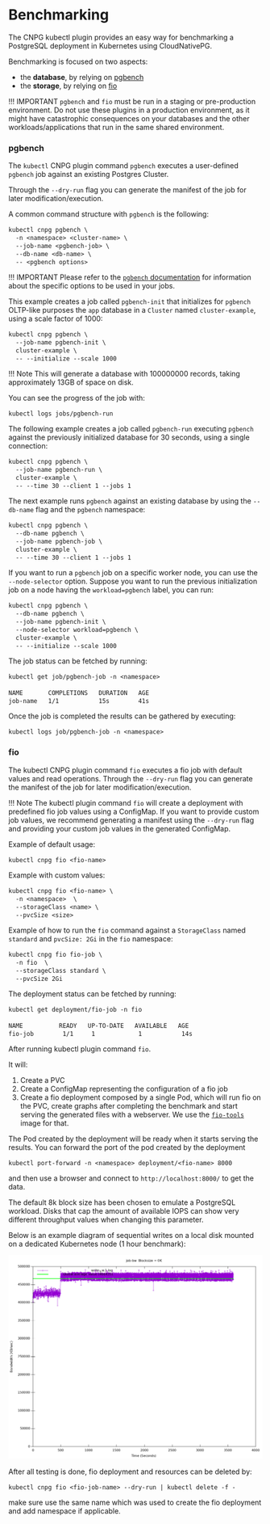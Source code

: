 # Benchmarking

The CNPG kubectl plugin provides an easy way for benchmarking a PostgreSQL deployment in Kubernetes using CloudNativePG.

Benchmarking is focused on two aspects:

- the **database**, by relying on [pgbench](https://www.postgresql.org/docs/current/pgbench.html)
- the **storage**, by relying on [fio](https://fio.readthedocs.io/en/latest/fio_doc.html)

!!! IMPORTANT
    `pgbench` and `fio` must be run in a staging or pre-production environment.
    Do not use these plugins in a production environment, as it might have
    catastrophic consequences on your databases and the other
    workloads/applications that run in the same shared environment.

### pgbench

The `kubectl` CNPG plugin command `pgbench` executes a user-defined `pgbench` job
against an existing Postgres Cluster.

Through the `--dry-run` flag you can generate the manifest of the job for later
modification/execution.

A common command structure with `pgbench` is the following:

```shell
kubectl cnpg pgbench \
  -n <namespace> <cluster-name> \
  --job-name <pgbench-job> \
  --db-name <db-name> \
  -- <pgbench options>
```

!!! IMPORTANT
    Please refer to the [`pgbench` documentation](https://www.postgresql.org/docs/current/pgbench.html)
    for information about the specific options to be used in your jobs.

This example creates a job called `pgbench-init` that initializes for `pgbench`
OLTP-like purposes the `app` database in a `Cluster` named `cluster-example`,
using a scale factor of 1000:

```shell
kubectl cnpg pgbench \
  --job-name pgbench-init \
  cluster-example \
  -- --initialize --scale 1000
```

!!! Note
    This will generate a database with 100000000 records, taking approximately 13GB
    of space on disk.

You can see the progress of the job with:

```shell
kubectl logs jobs/pgbench-run
```

The following example creates a job called `pgbench-run` executing `pgbench`
against the previously initialized database for 30 seconds, using a single
connection:

```shell
kubectl cnpg pgbench \
  --job-name pgbench-run \
  cluster-example \
  -- --time 30 --client 1 --jobs 1
```

The next example runs `pgbench` against an existing database by using the
`--db-name` flag and the `pgbench` namespace:

```shell
kubectl cnpg pgbench \
  --db-name pgbench \
  --job-name pgbench-job \
  cluster-example \
  -- --time 30 --client 1 --jobs 1
```

If you want to run a `pgbench` job on a specific worker node, you can use
the `--node-selector` option. Suppose you want to run the previous
initialization job on a node having the `workload=pgbench` label, you can run:

```shell
kubectl cnpg pgbench \
  --db-name pgbench \
  --job-name pgbench-init \
  --node-selector workload=pgbench \
  cluster-example \
  -- --initialize --scale 1000
```

The job status can be fetched by running:
```
kubectl get job/pgbench-job -n <namespace>

NAME       COMPLETIONS   DURATION   AGE
job-name   1/1           15s        41s
```

Once the job is completed the results can be gathered by executing:
```
kubectl logs job/pgbench-job -n <namespace>
```

### fio

The kubectl CNPG plugin command `fio` executes a fio job with default values
and read operations.
Through the `--dry-run` flag you can generate the manifest of the job for later
modification/execution.

!!! Note
    The kubectl plugin command `fio` will create a deployment with predefined
    fio job values using a ConfigMap. If you want to provide custom job values, we
    recommend generating a manifest using the `--dry-run` flag and providing your
    custom job values in the generated ConfigMap.

Example of default usage:

```shell
kubectl cnpg fio <fio-name>
```
Example with custom values:

```shell
kubectl cnpg fio <fio-name> \
  -n <namespace>  \
  --storageClass <name> \
  --pvcSize <size>
```

Example of how to run the `fio` command against a `StorageClass` named
`standard` and `pvcSize: 2Gi` in the `fio` namespace:

```shell
kubectl cnpg fio fio-job \
  -n fio  \
  --storageClass standard \
  --pvcSize 2Gi
```

The deployment status can be fetched by running:
```shell
kubectl get deployment/fio-job -n fio

NAME          READY   UP-TO-DATE   AVAILABLE   AGE
fio-job        1/1     1            1           14s

```

After running kubectl plugin command `fio`.

It will:

1. Create a PVC
1. Create a ConfigMap representing the configuration of a fio job
1. Create a fio deployment composed by a single Pod, which will run fio on
   the PVC, create graphs after completing the benchmark and start serving the
   generated files with a webserver. We use the
   [`fio-tools`](https://github.com/wallnerryan/fio-tools`) image for that.

The Pod created by the deployment will be ready when it starts serving the
results. You can forward the port of the pod created by the deployment

```
kubectl port-forward -n <namespace> deployment/<fio-name> 8000
```

and then use a browser and connect to `http://localhost:8000/` to get the data.

The default 8k block size has been chosen to emulate a PostgreSQL workload.
Disks that cap the amount of available IOPS can show very different throughput
values when changing this parameter.

Below is an example diagram of sequential writes on a local disk
mounted on a dedicated Kubernetes node
(1 hour benchmark):

![Sequential writes bandwidth](images/write_bw.1-2Draw.png)

After all testing is done, fio deployment and resources can be deleted by:
```shell
kubectl cnpg fio <fio-job-name> --dry-run | kubectl delete -f -
```
make sure use the same name which was used to create the fio deployment and add namespace if applicable.
